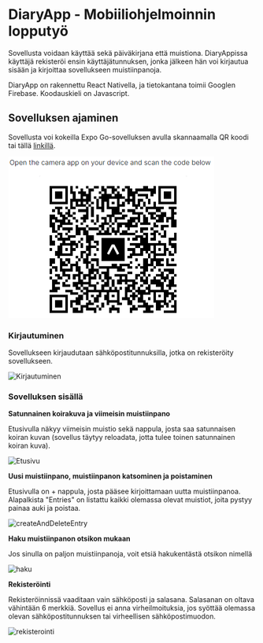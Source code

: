 # DiaryApp - Mobiiliohjelmoinnin lopputyö

Sovellusta voidaan käyttää sekä päiväkirjana että muistiona. DiaryAppissa käyttäjä rekisteröi ensin käyttäjätunnuksen, jonka jälkeen hän voi kirjautua sisään ja kirjoittaa sovellukseen muistiinpanoja.

DiaryApp on rakennettu React Nativella, ja tietokantana toimii Googlen Firebase. Koodauskieli on Javascript.

## Sovelluksen ajaminen

Sovellusta voi kokeilla Expo Go-sovelluksen avulla skannaamalla QR koodi tai tällä [linkillä](exp://exp.host/@jumboo/Diary_Harjoitustyo?release-channel=default).

![QR Code](/assets/qr.png "DiaryApp QR code")


### Kirjautuminen

Sovellukseen kirjaudutaan sähköpostitunnuksilla, jotka on rekisteröity sovellukseen.

![Kirjautuminen](https://media4.giphy.com/media/ocM8ETwp7umujadsj6/giphy.gif?cid=790b76113fdac282bf0f6882d938b7e0705d844ac80c7d5c&rid=giphy.gif&ct=g)

### Sovelluksen sisällä

**Satunnainen koirakuva ja viimeisin muistiinpano**

Etusivulla näkyy viimeisin muistio sekä nappula, josta saa satunnaisen koiran kuvan (sovellus täytyy reloadata, jotta tulee toinen satunnainen koiran kuva).

![Etusivu](https://media0.giphy.com/media/bKKpGoyEUGIw4TwEzC/giphy.gif?cid=790b7611ad392d61ab89c17e3602123056a5d7d555b747bd&rid=giphy.gif&ct=g)


**Uusi muistiinpano, muistiinpanon katsominen ja poistaminen**

Etusivulla on + nappula, josta pääsee kirjoittamaan uutta muistiinpanoa. Alapalkista "Entries" on listattu kaikki olemassa olevat muistiot, joita pystyy painaa auki ja poistaa.

![createAndDeleteEntry](https://media3.giphy.com/media/tCOEwlKgS3sFKUaCWN/giphy.gif?cid=790b7611a53874c9171ded822e543d9c68e95f8005ca2d4e&rid=giphy.gif&ct=g)


**Haku muistiinpanon otsikon mukaan**

Jos sinulla on paljon muistiinpanoja, voit etsiä hakukentästä otsikon nimellä

![haku](https://media0.giphy.com/media/oQ6dyus5ObxF7LcDW4/giphy.gif?cid=790b761156e25f3144b1757daec29bc08e7cf08bb76f7d5d&rid=giphy.gif&ct=g)


**Rekisteröinti**

Rekisteröinnissä vaaditaan vain sähköposti ja salasana. Salasanan on oltava vähintään 6 merkkiä. Sovellus ei anna virheilmoituksia, jos syöttää olemassa olevan sähköpostitunnuksen tai virheellisen sähköpostimuodon.

![rekisterointi](https://media4.giphy.com/media/EAVFk09cLcoOvXJuHz/giphy.gif?cid=790b761199171d0c17f5dd1e7befbe8463938c1a5b947207&rid=giphy.gif&ct=g)